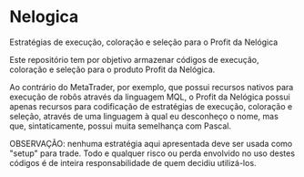 # Nelogica
Estratégias de execução, coloração e seleção para o Profit da Nelógica

Este repositório tem por objetivo armazenar códigos de execução, coloração e seleção para o produto Profit da Nelógica.

Ao contrário do MetaTrader, por exemplo, que possui recursos nativos para execução de robôs através da linguagem MQL, o Profit da Nelógica possui apenas recursos para codificação de estratégias de execução, coloração e seleção, através de uma linguagem à qual eu desconheço o nome, mas que, sintaticamente, possui muita semelhança com Pascal.

OBSERVAÇÃO: nenhuma estratégia aqui apresentada deve ser usada como "setup" para trade. Todo e qualquer risco ou perda envolvido no uso destes códigos é de inteira responsabilidade de quem decidiu utilizá-los.
